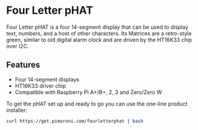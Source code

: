 <!--
---
name: Four Letter pHAT
class: board
type: display
formfactor: pHAT
manufacturer: Pimoroni
description: A four 14-segment displays for the Raspberry Pi
url: https://shop.pimoroni.com/products/four-letter-phat
github: https://github.com/pimoroni/fourletter-phat
buy: https://shop.pimoroni.com/products/four-letter-phat
image: 'fourletter-phat.png'
pincount: 40
eeprom: yes
power:
  '2':
  '17':
ground:
  '6':
  '9':
  '14':
  '20':
  '25':
  '30':
  '34':
  '39':
pin:
  '3':
    mode: i2c
  '5':
    mode: i2c
i2c:
  '0x70':
    name: Matrix Driver
    device: HT16K33
-->
# Four Letter pHAT

Four Letter pHAT is a four 14-segment display that can be used to display text, numbers, and a host of other characters. Its Matrices are a retro-style green, similar to old digital alarm clock and are driven by the HT16K33 chip over I2C.

## Features

* Four 14-segment displays
* HT16K33 driver chip
* Compatible with Raspberry Pi A+/B+, 2, 3 and Zero/Zero W

To get the pHAT set up and ready to go you can use the one-line product installer:

```bash
curl https://get.pimoroni.com/fourletterphat | bash
```
